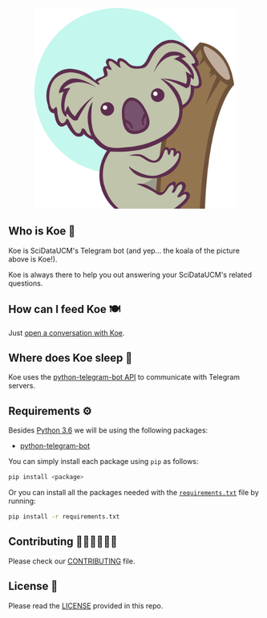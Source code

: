 <p align="center">
  <img alt="Koe!" src="koe.png" width="400" height="400">
</p>

## Who is Koe 🐨

Koe is SciDataUCM's Telegram bot (and yep... the koala of the picture above is Koe!).

Koe is always there to help you out answering your SciDataUCM's related questions.

## How can I feed Koe 🍽	

Just [open a conversation with Koe](https://t.me/KoeBot).

## Where does Koe sleep 🛌

Koe uses the [python-telegram-bot API](https://python-telegram-bot.org/) to communicate with Telegram servers.

## Requirements ⚙️

Besides [Python 3.6](https://www.python.org/downloads/) we will be using the following packages:

* [python-telegram-bot](https://python-telegram-bot.org/)

You can simply install each package using `pip` as follows:
```bash
pip install <package>
```

Or you can install all the packages needed with the [`requirements.txt`](requirements.txt) file by running:
```bash
pip install -r requirements.txt
```

## Contributing 👩🏽‍💻👨🏻‍💻

Please check our [CONTRIBUTING](CONTRIBUTING.md) file.

## License 📄

Please read the [LICENSE](LICENSE) provided in this repo.

